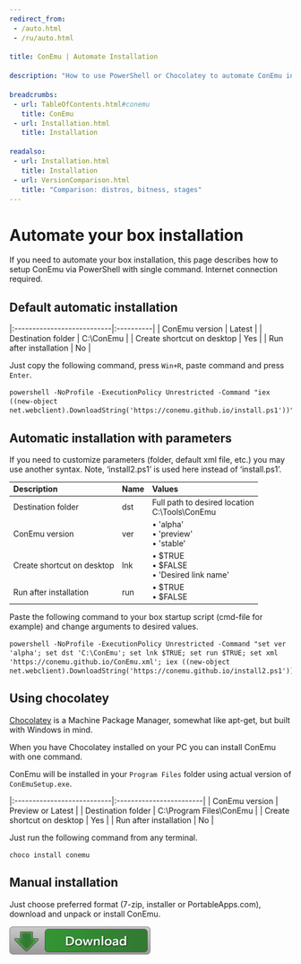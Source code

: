 ```yaml
---
redirect_from:
 - /auto.html
 - /ru/auto.html

title: ConEmu | Automate Installation

description: "How to use PowerShell or Chocolatey to automate ConEmu installation."

breadcrumbs:
 - url: TableOfContents.html#conemu
   title: ConEmu
 - url: Installation.html
   title: Installation

readalso:
 - url: Installation.html
   title: Installation
 - url: VersionComparison.html
   title: "Comparison: distros, bitness, stages"
---
```


# Automate your box installation
If you need to automate your box installation, this page describes how to
setup ConEmu via PowerShell with single command. Internet connection required.


<!-- ******************************* -->
<h2 id="default">Default automatic installation</h2>

|:---------------------------|:----------|
| ConEmu version             | Latest    |
| Destination folder         | C:\ConEmu |
| Create shortcut on desktop | Yes       |
| Run after installation     | No        |

Just copy the following command, press `Win+R`, paste command and press `Enter`.

~~~
powershell -NoProfile -ExecutionPolicy Unrestricted -Command "iex ((new-object net.webclient).DownloadString('https://conemu.github.io/install.ps1'))"
~~~



<!-- ******************************* -->
<h2 id="params">Automatic installation with parameters</h2>

If you need to customize parameters (folder, default xml file, etc.)
you may use another syntax. Note, ‘install2.ps1’ is used here
instead of ‘install.ps1’.

| Description | Name | Values |
|:---|:---|:---|
| Destination folder | dst | Full path to desired location <br/> C:\Tools\ConEmu |
| ConEmu version | ver | • 'alpha' <br/> • 'preview' <br/> • 'stable' |
| Create shortcut on desktop | lnk | • $TRUE <br/> • $FALSE <br/> • 'Desired link name' |
| Run after installation | run | • $TRUE <br/> • $FALSE |

Paste the following command to your box startup script (cmd-file for example) and change arguments to desired values.

~~~
powershell -NoProfile -ExecutionPolicy Unrestricted -Command "set ver 'alpha'; set dst 'C:\ConEmu'; set lnk $TRUE; set run $TRUE; set xml 'https://conemu.github.io/ConEmu.xml'; iex ((new-object net.webclient).DownloadString('https://conemu.github.io/install2.ps1'))"
~~~


<!-- ******************************* -->
<h2 id="cinst">Using chocolatey</h2>

[Chocolatey](https://chocolatey.org/) is a Machine Package Manager,
somewhat like apt-get, but built with Windows in mind.

When you have Chocolatey installed on your PC you can install ConEmu
with one command.

ConEmu will be installed in your `Program Files` folder using actual
version of `ConEmuSetup.exe`.

|:---------------------------|:------------------------|
| ConEmu version             | Preview or Latest       |
| Destination folder         | C:\Program Files\ConEmu |
| Create shortcut on desktop | Yes                     |
| Run after installation     | No                      |

Just run the following command from any terminal.

~~~
choco install conemu
~~~



<!-- ******************************* -->
<h2 id="manual">Manual installation</h2>

Just choose preferred format (7-zip, installer or PortableApps.com),
download and unpack or install ConEmu.

<a href="/en/Downloads.html"><img src="./img/Downloads.png" alt="Download mirrors" title="Choose ConEmu download mirrors"/></a>

